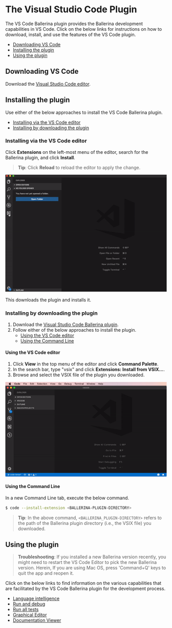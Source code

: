 # The Visual Studio Code Plugin

The VS Code Ballerina plugin provides the Ballerina development capabilities in VS Code. Click on the below links for instructions on how to download, install, and use the features of the VS Code plugin.

- [Downloading VS Code](#downloading-vs-code)
- [Installing the plugin](#installing-the-plugin)
- [Using the plugin](#using-the-plugin)

## Downloading VS Code 

Download the [Visual Studio Code editor](https://code.visualstudio.com/download).


## Installing the plugin

Use either of the below approaches to install the VS Code Ballerina plugin.

- [Installing via the VS Code editor](#installing-via-the-vs-code-editor)
- [Installing by downloading the plugin](#installing-by-downloading-the-plugin)

### Installing via the VS Code editor

Click **Extensions** on the left-most menu of the editor, search for the Ballerina plugin, and click **Install**.

> **Tip**: Click **Reload** to reload the editor to apply the change.

![Install the plugin via VS Code](../images/install-via-editor.gif)

This downloads the plugin and installs it.

### Installing by downloading the plugin

1. Download the [Visual Studio Code Ballerina plugin](https://marketplace.visualstudio.com/items?itemName=ballerina.ballerina).
2. Follow either of the below approaches to install the plugin.
    - [Using the VS Code editor](#using-the-vs-code-editor)
    - [Using the Command Line](#using-the-command-line)

#### Using the VS Code editor

1. Click **View** in the top menu of the editor and click **Command Palette**.
2. In the search bar, type "vsix" and click **Extensions: Install from VSIX...**.
3. Browse and select the VSIX file of the plugin you downloaded.

![Install using the Command Palette of the editor.](../images/install-via-palette.gif)

#### Using the Command Line
In a new Command Line tab, execute the below command.
```bash
$ code --install-extension <BALLERINA-PLUGIN-DIRECTORY>
```
> **Tip**: In the above command, `<BALLERINA_PLUGIN-DIRECTORY>` refers to the path of the Ballerina plugin directory (i.e., the VSIX file) you downloaded.

## Using the plugin

> **Troubleshooting**: If you installed a new Ballerina version recently, you might need to restart the VS Code Editor to pick the new Ballerina version. Herein, If you are using Mac OS, press 'Command+Q' keys to quit the app and reopen it.

Click on the below links to find information on the various capabilities that are facilitated by the VS Code Ballerina plugin for the development process.

- [Language intelligence](vscode-plugin/language-intelligence.md)
- [Run and debug](vscode-plugin/run-and-debug.md)
- [Run all tests](vscode-plugin/run-all-tests.md)
- [Graphical Editor](vscode-plugin/graphical-editor.md)
- [Documentation Viewer](vscode-plugin/documentation-viewer.md)

